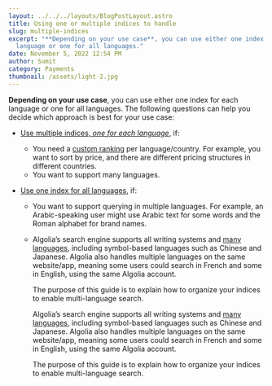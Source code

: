 ```yaml
---
layout: ../../../layouts/BlogPostLayout.astro
title: Using one or multiple indices to handle
slug: multiple-indices
excerpt: "**Depending on your use case**, you can use either one index for each
  language or one for all languages."
date: November 5, 2022 12:54 PM
author: Sumit
category: Payments
thumbnail: /assets/light-2.jpg
---
```

**Depending on your use case**, you can use either one index for each language or one for all languages. The following questions can help you decide which approach is best for your use case:

* [Use multiple indices, *one for each language*](https://www.algolia.com/doc/guides/managing-results/optimize-search-results/handling-natural-languages-nlp/how-to/multilingual-search/#one-index-per-language), if:

  * You need a [custom ranking](https://www.algolia.com/doc/guides/managing-results/must-do/custom-ranking/) per language/country. For example, you want to sort by price, and there are different pricing structures in different countries.
  * You want to support many languages.
* [Use one index for all languages](https://www.algolia.com/doc/guides/managing-results/optimize-search-results/handling-natural-languages-nlp/how-to/multilingual-search/#one-index-for-all-records), if:

  * You want to support querying in multiple languages. For example, an Arabic-speaking user might use Arabic text for some words and the Roman alphabet for brand names.
  * Algolia’s search engine supports all writing systems and [many languages](https://www.algolia.com/doc/guides/managing-results/optimize-search-results/handling-natural-languages-nlp/in-depth/supported-languages/), including symbol-based languages such as Chinese and Japanese. Algolia also handles multiple languages on the same website/app, meaning some users could search in French and some in English, using the same Algolia account.

    The purpose of this guide is to explain how to organize your indices to enable multi-language search.

    Algolia’s search engine supports all writing systems and [many languages](https://www.algolia.com/doc/guides/managing-results/optimize-search-results/handling-natural-languages-nlp/in-depth/supported-languages/), including symbol-based languages such as Chinese and Japanese. Algolia also handles multiple languages on the same website/app, meaning some users could search in French and some in English, using the same Algolia account.

    The purpose of this guide is to explain how to organize your indices to enable multi-language search.